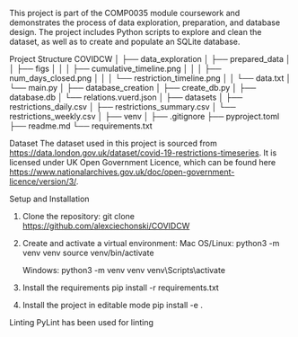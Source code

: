 This project is part of the COMP0035 module coursework and demonstrates the process of data exploration, preparation, and database design.
The project includes Python scripts to explore and clean the dataset, as well as to create and populate an SQLite database.

Project Structure
COVIDCW
│
├── data_exploration
│   ├── prepared_data
│   │   ├── figs
│   │   │   ├── cumulative_timeline.png
│   │   │   ├── num_days_closed.png
│   │   │   └── restriction_timeline.png
│   │   └── data.txt
│   └── main.py
│
├── database_creation
│   ├── create_db.py
│   ├── database.db
│   └── relations.vuerd.json
│
├── datasets
│   ├── restrictions_daily.csv
│   ├── restrictions_summary.csv
│   └── restrictions_weekly.csv
│
├── venv
│
├── .gitignore
├── pyproject.toml
├── readme.md
└── requirements.txt

Dataset
The dataset used in this project is sourced from https://data.london.gov.uk/dataset/covid-19-restrictions-timeseries. It is licensed under UK Open Government Licence, which can be found here https://www.nationalarchives.gov.uk/doc/open-government-licence/version/3/.


Setup and Installation
1. Clone the repository:
    git clone https://github.com/alexciechonski/COVIDCW

2. Create and activate a virtual environment:
    Mac OS/Linux:
    python3 -m venv venv
    source venv/bin/activate

    Windows:
    python3 -m venv venv
    venv\Scripts\activate

3. Install the requirements
    pip install -r requirements.txt
    
4. Install the project in editable mode
    pip install -e .

Linting
PyLint has been used for linting
